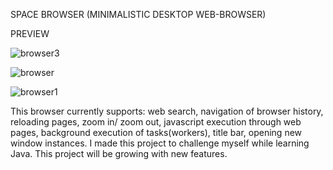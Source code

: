 SPACE BROWSER (MINIMALISTIC DESKTOP WEB-BROWSER)

PREVIEW

![browser3](https://user-images.githubusercontent.com/105460420/234928752-af17bd4d-46aa-4389-ad16-9b64f986a2a4.PNG)


![browser](https://user-images.githubusercontent.com/105460420/234928860-96728446-85e3-46d4-9726-e8fd2a519063.PNG)


![browser1](https://user-images.githubusercontent.com/105460420/234928919-4864fd75-027d-4fb4-b35a-2e6d27a999d6.PNG)

This browser currently supports: web search, navigation of browser history, reloading pages, zoom in/ zoom out, javascript execution through web pages, background execution of tasks(workers), title bar, opening new window instances. I made this project to challenge myself while learning Java. This project will be growing with new features.
